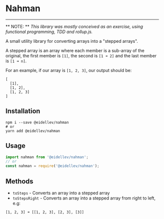 # Nahman

---

** NOTE: ** _This library was mostly conceived as an exercise, using functional programming, TDD and rollup.js._

A small utility library for converting arrays into a "stepped arrays".

A stepped array is an array where each member is a sub-array of the original, the first member is `[1]`, the second is `[1 ➜ 2]` and the last member is `[1 ➜ n]`.

For an example, if our array is `[1, 2, 3]`, our output should be:

```
[
  [1],
  [1, 2],
  [1, 2, 3]
]
```

## Installation

```
npm i --save @eidellev/nahman
# or
yarn add @eidellev/nahman
```

## Usage

```javascript
import nahman from '@eidellev/nahman';
// or
const nahman = require('@eidellev/nahman');
```

## Methods

- `toSteps` - Converts an array into a stepped array
- `toStepsRight` - Converts an array into a stepped array from right to left, e.g:

```
[1, 2, 3] ➜ [[1, 2, 3], [2, 3], [3]]
```
